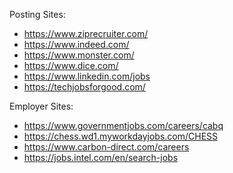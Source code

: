 Posting Sites:
- https://www.ziprecruiter.com/
- https://www.indeed.com/
- https://www.monster.com/
- https://www.dice.com/
- https://www.linkedin.com/jobs
- https://techjobsforgood.com/

Employer Sites:
- https://www.governmentjobs.com/careers/cabq
- https://chess.wd1.myworkdayjobs.com/CHESS
- https://www.carbon-direct.com/careers
- https://jobs.intel.com/en/search-jobs

